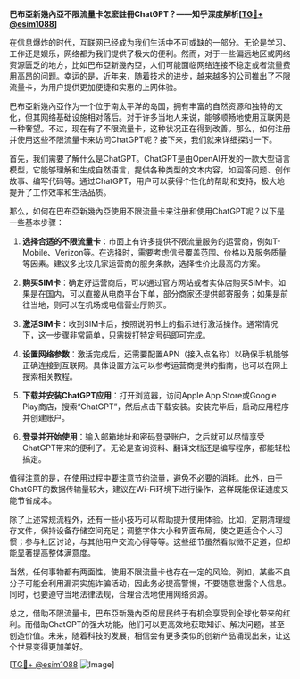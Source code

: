 **巴布亞新幾內亞不限流量卡怎麽註冊ChatGPT？——知乎深度解析[[TG💪+ @esim1088](https://t.me/s/esim1088)]**

在信息爆炸的时代，互联网已经成为我们生活中不可或缺的一部分。无论是学习、工作还是娱乐，网络都为我们提供了极大的便利。然而，对于一些偏远地区或网络资源匮乏的地方，比如巴布亞新幾內亞，人们可能面临网络连接不稳定或者流量费用高昂的问题。幸运的是，近年来，随着技术的进步，越来越多的公司推出了不限流量卡，为用户提供更加便捷和实惠的上网体验。

巴布亞新幾內亞作为一个位于南太平洋的岛国，拥有丰富的自然资源和独特的文化，但其网络基础设施相对落后。对于许多当地人来说，能够顺畅地使用互联网是一种奢望。不过，现在有了不限流量卡，这种状况正在得到改善。那么，如何注册并使用这些不限流量卡来访问ChatGPT呢？接下来，我们就来详细探讨一下。

首先，我们需要了解什么是ChatGPT。ChatGPT是由OpenAI开发的一款大型语言模型，它能够理解和生成自然语言，提供各种类型的文本内容，如回答问题、创作故事、编写代码等。通过ChatGPT，用户可以获得个性化的帮助和支持，极大地提升了工作效率和生活品质。

那么，如何在巴布亞新幾內亞使用不限流量卡来注册和使用ChatGPT呢？以下是一些基本步骤：

1. **选择合适的不限流量卡**：市面上有许多提供不限流量服务的运营商，例如T-Mobile、Verizon等。在选择时，需要考虑信号覆盖范围、价格以及服务质量等因素。建议多比较几家运营商的服务条款，选择性价比最高的方案。

2. **购买SIM卡**：确定好运营商后，可以通过官方网站或者实体店购买SIM卡。如果是在国内，可以直接从电商平台下单，部分商家还提供邮寄服务；如果是前往当地，则可以在机场或电信营业厅购买。

3. **激活SIM卡**：收到SIM卡后，按照说明书上的指示进行激活操作。通常情况下，这一步骤非常简单，只需拨打特定号码即可完成。

4. **设置网络参数**：激活完成后，还需要配置APN（接入点名称）以确保手机能够正确连接到互联网。具体设置方法可以参考运营商提供的指南，也可以在网上搜索相关教程。

5. **下载并安装ChatGPT应用**：打开浏览器，访问Apple App Store或Google Play商店，搜索“ChatGPT”，然后点击下载安装。安装完毕后，启动应用程序并创建账户。

6. **登录并开始使用**：输入邮箱地址和密码登录账户，之后就可以尽情享受ChatGPT带来的便利了。无论是查询资料、翻译文档还是编写程序，都能轻松搞定。

值得注意的是，在使用过程中要注意节约流量，避免不必要的消耗。此外，由于ChatGPT的数据传输量较大，建议在Wi-Fi环境下进行操作，这样既能保证速度又能节省成本。

除了上述常规流程外，还有一些小技巧可以帮助提升使用体验。比如，定期清理缓存文件，保持设备存储空间充足；调整字体大小和界面布局，使之更适合个人习惯；参与社区讨论，与其他用户交流心得等等。这些细节虽然看似微不足道，但却能显著提高整体满意度。

当然，任何事物都有两面性，使用不限流量卡也存在一定的风险。例如，某些不良分子可能会利用漏洞实施诈骗活动，因此务必提高警惕，不要随意泄露个人信息。同时，也要遵守当地法律法规，合理合法地使用网络资源。

总之，借助不限流量卡，巴布亞新幾內亞的居民终于有机会享受到全球化带来的红利。而借助ChatGPT的强大功能，他们可以更高效地获取知识、解决问题，甚至创造价值。未来，随着科技的发展，相信会有更多类似的创新产品涌现出来，让这个世界变得更加美好。

[[TG💪+ @esim1088](https://t.me/s/esim1088) ![Image](https://i.postimg.cc/4NQfJmqS/Snipaste-2025-05-13-00-14-12.png)]
